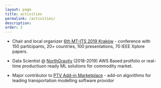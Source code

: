 ```yaml
---
layout: page
title: activities
permalink: /activities/
description:
order: 2
---
```


* Chair and local organizer [6th MT-ITS 2019 Kraków](https://github.com/RafalKucharskiPK/rafalkucharskiPK.github.io/edit/master/_pages/activities.md) - conference with 150 participants, 20+ countries, 100 presentations, 70 IEEE Xplore papers.

* Data Scientist @ [NorthGravity](https://www.northgravity.com/about_us) (2018-2019) AWS Based protfolio or real-time productiuon ready ML solutions for commodity market.

* Major contributor to [PTV Add-in Marketplace](https://www.ptvgroup.com/en/contact-support/add-in-marketplace/) - add-on algorithms for leading transportation modelling software providor




